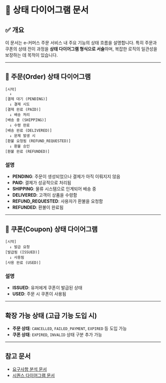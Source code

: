 # 📄 상태 다이어그램 문서

## ✅ 개요

이 문서는 e-커머스 주문 서비스 내 주요 기능의 상태 흐름을 설명합니다. 특히 주문과 쿠폰의 상태 전이 과정을 **상태 다이어그램 형식으로 서술**하며, 복잡한 로직의 일관성을 보장하는 데 목적이 있습니다.

---

## 📌 주문(Order) 상태 다이어그램

```
[시작]
  ↓
[결제 대기 (PENDING)]
  ↓ 결제 시도
[결제 완료 (PAID)]
  ↓ 배송 처리
[배송 중 (SHIPPING)]
  ↓ 수령 완료
[배송 완료 (DELIVERED)]
  ↓ 문제 발생 시
[환불 요청됨 (REFUND_REQUESTED)]
  ↓ 환불 승인
[환불 완료 (REFUNDED)]
```

### 설명

-   **PENDING**: 주문이 생성되었으나 결제가 아직 이뤄지지 않음
-   **PAID**: 결제가 성공적으로 처리됨
-   **SHIPPING**: 물류 시스템으로 인계되어 배송 중
-   **DELIVERED**: 고객이 상품을 수령함
-   **REFUND_REQUESTED**: 사용자가 환불을 요청함
-   **REFUNDED**: 환불이 완료됨

---

## 📌 쿠폰(Coupon) 상태 다이어그램

```
[시작]
  ↓ 발급 요청
[발급됨 (ISSUED)]
  ↓ 사용됨
[사용 완료 (USED)]
```

### 설명

-   **ISSUED**: 유저에게 쿠폰이 발급된 상태
-   **USED**: 주문 시 쿠폰이 사용됨

---

## 확장 가능 상태 (고급 기능 도입 시)

-   **주문 상태**: `CANCELLED`, `FAILED_PAYMENT`, `EXPIRED` 등 도입 가능
-   **쿠폰 상태**: `EXPIRED`, `INVALID` 상태 구분 추가 가능

---

## 참고 문서

-   [요구사항 분석 문서](./01-requirements.md)
-   [시퀀스 다이어그램 문서](./04-sequence.md)
